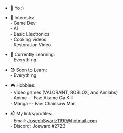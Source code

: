 - 👋 Yo :)

- 👀 Interests: \
      - Game Dev \
      - AI \
      - Basic Electronics \
      - Cooking videos \
      - Restoration Video
    
- 🌱 Currently Learning: \
      - Everything

- 😈 Soon to Learn: \
      - Everything

- 🎮 Hobbies: \
      - Video games (VALORANT, ROBLOX, and Aimlabs) \
      - Anime -- Fav: Akame Ga Kill \
      - Manga -- Fav: Chainsaw Man 

- 📫 My links/profiles: \
      - Email: JosephSwartz1199@hotmail.com \
      - Discord: Joeward #2723 
<!---
Joewardyup/Joewardyup is a ✨ special ✨ repository because its `README.md` (this file) appears on your GitHub profile.
You can click the Preview link to take a look at your changes.
--->
